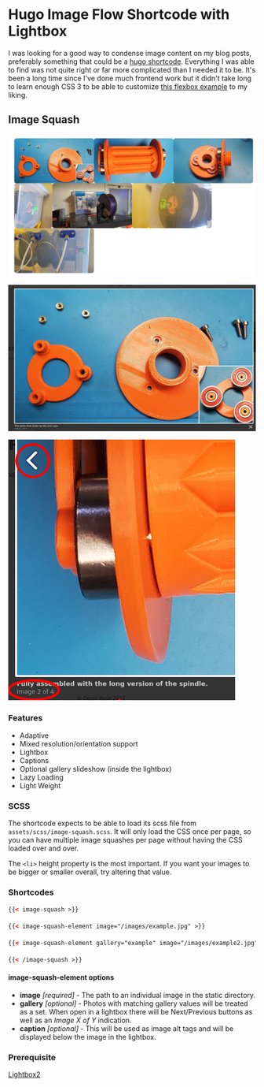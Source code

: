 # Hugo Image Flow Shortcode with Lightbox

I was looking for a good way to condense image content on my blog posts, preferably something that could be a [hugo shortcode](https://gohugo.io/content-management/shortcodes/). Everything I was able to find was not quite right or far more complicated than I needed it to be. It's been a long time since I've done much frontend work but it didn't take long to learn enough CSS 3 to be able to customize [this flexbox example](https://css-tricks.com/adaptive-photo-layout-with-flexbox/) to my liking.

## Image Squash

![An example of the flex layout](images/flow-example.png)

![An example lightbox with caption](images/lightbox-example.png)

![An example of the additional Lightbox UI when images are grouped in an optional gallery](images/gallery-example.png)

### Features

* Adaptive
* Mixed resolution/orientation support
* Lightbox
* Captions
* Optional gallery slideshow (inside the lightbox)
* Lazy Loading
* Light Weight

### SCSS

The shortcode expects to be able to load its scss file from `assets/scss/image-squash.scss`. It will only load the CSS once per page, so you can have multiple image squashes per page without having the CSS loaded over and over.

The `<li>` height property is the most important. If you want your images to be bigger or smaller overall, try altering that value.

### Shortcodes

```HTML
{{< image-squash >}}

{{< image-squash-element image="/images/example.jpg" >}}

{{< image-squash-element gallery="example" image="/images/example2.jpg" caption="Example Caption" >}}

{{< /image-squash >}}
```

#### image-squash-element options

* **image** *[required]* - The path to an individual image in the static directory.
* **gallery** *[optional]* - Photos with matching gallery values will be treated as a set. When open in a lightbox there will be Next/Previous buttons as well as an *Image X of Y* indication.
* **caption** *[optional]* - This will be used as image alt tags and will be displayed below the image in the lightbox.

### Prerequisite

[Lightbox2](https://lokeshdhakar.com/projects/lightbox2/)